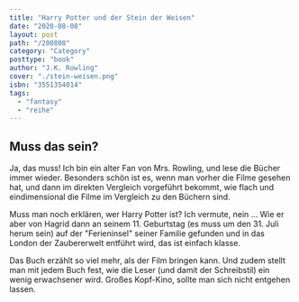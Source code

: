 ```yaml
---
title: "Harry Potter und der Stein der Weisen"
date: "2020-08-08"
layout: post
path: "/200808"
category: "Category"
posttype: "book"
author: "J.K. Rowling"
cover: "./stein-weisen.png"
isbn: "3551354014"
tags:
  - "fantasy"
  - "reihe"
---
```

## Muss das sein?

Ja, das muss! Ich bin ein alter Fan von Mrs. Rowling, und lese die Bücher immer wieder. Besonders schön ist es, wenn man vorher die Filme gesehen hat, und dann im direkten Vergleich vorgeführt bekommt, wie flach und eindimensional die Filme im Vergleich zu den Büchern sind.

Muss man noch erklären, wer Harry Potter ist? Ich vermute, nein ... Wie er aber von Hagrid dann an seinem 11. Geburtstag (es muss um den 31. Juli herum sein) auf der "Ferieninsel" seiner Familie gefunden und in das London der Zaubererwelt entführt wird, das ist einfach klasse.

Das Buch erzählt so viel mehr, als der Film bringen kann. Und zudem stellt man mit jedem Buch fest, wie die Leser (und damit der Schreibstil) ein wenig erwachsener wird. Großes Kopf-Kino, sollte man sich nicht entgehen lassen.
